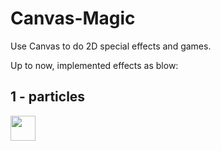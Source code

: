 # Canvas-Magic
Use Canvas to do 2D special effects and games.

Up to now, implemented effects as blow:
## 1 - particles
<img src="canvas/1-particles/particles.gif" width="40" height="40" />
